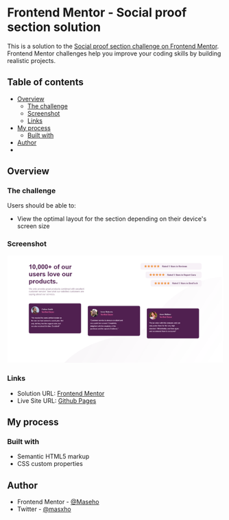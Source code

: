 # Frontend Mentor - Social proof section solution

This is a solution to the [Social proof section challenge on Frontend Mentor](https://www.frontendmentor.io/challenges/social-proof-section-6e0qTv_bA). Frontend Mentor challenges help you improve your coding skills by building realistic projects. 

## Table of contents

- [Overview](#overview)
  - [The challenge](#the-challenge)
  - [Screenshot](#screenshot)
  - [Links](#links)
- [My process](#my-process)
  - [Built with](#built-with)
- [Author](#author)
-

## Overview

### The challenge

Users should be able to:

- View the optimal layout for the section depending on their device's screen size

### Screenshot

![](./images/Screenshot.png)

### Links

- Solution URL: [Frontend Mentor](https://www.frontendmentor.io/challenges/social-proof-section-6e0qTv_bA/hub)
- Live Site URL: [Github Pages](https://maseho.github.io/social-proof-section-master/)

## My process

### Built with

- Semantic HTML5 markup
- CSS custom properties


## Author

- Frontend Mentor - [@Maseho](https://www.frontendmentor.io/profile/Maseho)
- Twitter - [@masxho](https://twitter.com/masxho)

